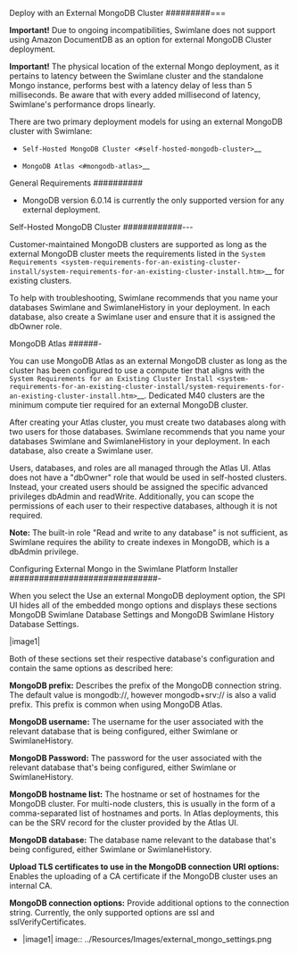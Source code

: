 Deploy with an External MongoDB Cluster
#########===

__Important!__ Due to ongoing incompatibilities, Swimlane does not
support using Amazon DocumentDB as an option for external MongoDB
Cluster deployment.

__Important!__ The physical location of the external Mongo deployment,
as it pertains to latency between the Swimlane cluster and the
standalone Mongo instance, performs best with a latency delay of less
than 5 milliseconds. Be aware that with every added millisecond of
latency, Swimlane's performance drops linearly.

There are two primary deployment models for using an external MongoDB
cluster with Swimlane:

-  `Self-Hosted MongoDB Cluster <#self-hosted-mongodb-cluster>`__

-  `MongoDB Atlas <#mongodb-atlas>`__

General Requirements
##########

-  MongoDB version 6.0.14 is currently the only supported version for
   any external deployment.

Self-Hosted MongoDB Cluster
############---

Customer-maintained MongoDB clusters are supported as long as the
external MongoDB cluster meets the requirements listed in the `System
Requirements <system-requirements-for-an-existing-cluster-install/system-requirements-for-an-existing-cluster-install.htm>`__
for existing clusters.

To help with troubleshooting, Swimlane recommends that you name your
databases Swimlane and SwimlaneHistory in your deployment. In each
database, also create a Swimlane user and ensure that it is assigned the
dbOwner role.

MongoDB Atlas
######-

You can use MongoDB Atlas as an external MongoDB cluster as long as the
cluster has been configured to use a compute tier that aligns with the
`System Requirements for an Existing Cluster
Install <system-requirements-for-an-existing-cluster-install/system-requirements-for-an-existing-cluster-install.htm>`__.
Dedicated M40 clusters are the minimum compute tier required for an
external MongoDB cluster.

After creating your Atlas cluster, you must create two databases along
with two users for those databases. Swimlane recommends that you name
your databases Swimlane and SwimlaneHistory in your deployment. In each
database, also create a Swimlane user.

Users, databases, and roles are all managed through the Atlas UI. Atlas
does not have a "dbOwner" role that would be used in self-hosted
clusters. Instead, your created users should be assigned the specific
advanced privileges dbAdmin and readWrite. Additionally, you can scope
the permissions of each user to their respective databases, although it
is not required.

__Note:__ The built-in role "Read and write to any database" is not
sufficient, as Swimlane requires the ability to create indexes in
MongoDB, which is a dbAdmin privilege.

Configuring External Mongo in the Swimlane Platform Installer
##############################-

When you select the Use an external MongoDB deployment option, the SPI
UI hides all of the embedded mongo options and displays these sections
MongoDB Swimlane Database Settings and MongoDB Swimlane History Database
Settings.

|image1|

Both of these sections set their respective database's configuration and
contain the same options as described here:

__MongoDB prefix:__ Describes the prefix of the MongoDB connection
string. The default value is mongodb://, however mongodb+srv:// is also
a valid prefix. This prefix is common when using MongoDB Atlas.

__MongoDB username:__ The username for the user associated with the
relevant database that is being configured, either Swimlane or
SwimlaneHistory.

__MongoDB Password:__ The password for the user associated with the
relevant database that's being configured, either Swimlane or
SwimlaneHistory.

__MongoDB hostname list:__ The hostname or set of hostnames for the
MongoDB cluster. For multi-node clusters, this is usually in the form of
a comma-separated list of hostnames and ports. In Atlas deployments,
this can be the SRV record for the cluster provided by the Atlas UI.

__MongoDB database:__ The database name relevant to the database that's
being configured, either Swimlane or SwimlaneHistory.

__Upload TLS certificates to use in the MongoDB connection URI
options:__ Enables the uploading of a CA certificate if the MongoDB
cluster uses an internal CA.

__MongoDB connection options:__ Provide additional options to the
connection string. Currently, the only supported options are ssl and
sslVerifyCertificates.

- |image1| image:: ../Resources/Images/external_mongo_settings.png
